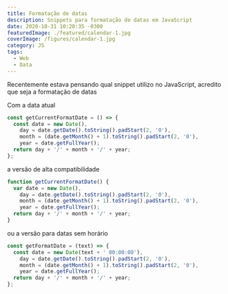 ```yaml
---
title: Formatação de datas
description: Snippets para formatação de datas em JavaScript
date: 2020-10-31 10:20:35 -0300
featuredImage: ./featured/calendar-1.jpg
coverImage: /figures/calendar-1.jpg
category: JS
tags:
  - Web
  - Data
---
```


Recentemente estava pensando qual snippet utilizo no JavaScript, acredito que seja a formatação de datas

Com a data atual

```javascript
const getCurrentFormatDate = () => {
  const date = new Date(),
    day = date.getDate().toString().padStart(2, '0'),
    month = (date.getMonth() + 1).toString().padStart(2, '0'),
    year = date.getFullYear();
  return day + '/' + month + '/' + year;
};
```

a versão de alta compatibilidade

```javascript
function getCurrentFormatDate() {
  var date = new Date(),
    day = date.getDate().toString().padStart(2, '0'),
    month = (date.getMonth() + 1).toString().padStart(2, '0'),
    year = date.getFullYear();
  return day + '/' + month + '/' + year;
}
```

ou a versão para datas sem horário

```javascript
const getFormatDate = (text) => {
  const date = new Date(text + ' 00:00:00'),
    day = date.getDate().toString().padStart(2, '0'),
    month = (date.getMonth() + 1).toString().padStart(2, '0'),
    year = date.getFullYear();
  return day + '/' + month + '/' + year;
};
```
